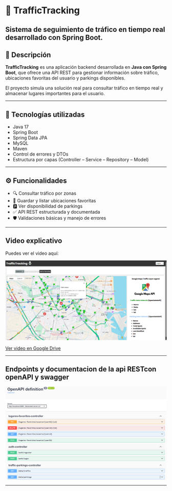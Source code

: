 # 🚦 TrafficTracking
Sistema de seguimiento de tráfico en tiempo real desarrollado con Spring Boot.
---

## 📌 Descripción

**TrafficTracking** es una aplicación backend desarrollada en **Java con Spring Boot**, que ofrece una API REST para gestionar información sobre tráfico, ubicaciones favoritas del usuario y parkings disponibles.

El proyecto simula una solución real para consultar tráfico en tiempo real y almacenar lugares importantes para el usuario.

---

## 🚀 Tecnologías utilizadas

- Java 17
- Spring Boot
- Spring Data JPA
- MySQL
- Maven
- Control de errores y DTOs
- Estructura por capas (Controller – Service – Repository – Model)

---

## ⚙️ Funcionalidades

- 🔍 Consultar tráfico por zonas
- 📍 Guardar y listar ubicaciones favoritas
- 🅿️ Ver disponibilidad de parkings
- ✅ API REST estructurada y documentada
- 🛡️ Validaciones básicas y manejo de errores

---
## Video explicativo

Puedes ver el video aquí:

![alt text](caputratraffictrackingapp.png)

[Ver video en Google Drive](https://drive.google.com/file/d/13LZVlQxOOJ4uM0--UX7TUCGI1rXsAQDy/view?usp=sharing)


---
## Endpoints y documentacion de la api RESTcon openAPI y swagger
![alt text](openAPI.png)

---
